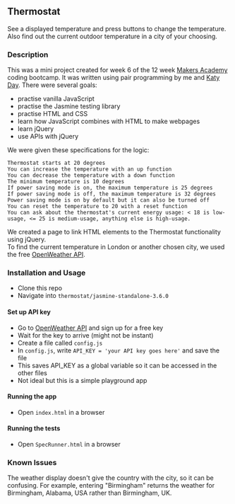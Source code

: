 ## Thermostat
See a displayed temperature and press buttons to change the temperature. Also find out the current outdoor temperature in a city of your choosing.

### Description
This was a mini project created for week 6 of the 12 week [Makers Academy](https://makers.tech) coding bootcamp. It was written using pair programming by me and [Katy Day](https://github.com/day-katy). There were several goals:
* practise vanilla JavaScript
* practise the Jasmine testing library
* practise HTML and CSS
* learn how JavaScript combines with HTML to make webpages
* learn jQuery
* use APIs with jQuery
  
We were given these specifications for the logic:  
```
Thermostat starts at 20 degrees
You can increase the temperature with an up function
You can decrease the temperature with a down function
The minimum temperature is 10 degrees
If power saving mode is on, the maximum temperature is 25 degrees
If power saving mode is off, the maximum temperature is 32 degrees
Power saving mode is on by default but it can also be turned off
You can reset the temperature to 20 with a reset function
You can ask about the thermostat's current energy usage: < 18 is low-usage, <= 25 is medium-usage, anything else is high-usage.
```
We created a page to link HTML elements to the Thermostat functionality using jQuery.  
To find the current temperature in London or another chosen city, we used the free [OpenWeather API](https://openweathermap.org/api).  

### Installation and Usage
* Clone this repo
* Navigate into `thermostat/jasmine-standalone-3.6.0`

#### Set up API key
* Go to [OpenWeather API](https://openweathermap.org/api) and sign up for a free key
* Wait for the key to arrive (might not be instant)
* Create a file called `config.js`
* In `config.js`, write `API_KEY = 'your API key goes here'` and save the file
* This saves API_KEY as a global variable so it can be accessed in the other files
* Not ideal but this is a simple playground app

#### Running the app
* Open `index.html` in a browser

#### Running the tests
* Open `SpecRunner.html` in a browser
  
### Known Issues
The weather display doesn't give the country with the city, so it can be confusing. For example, entering "Birmingham" returns the weather for Birmingham, Alabama, USA rather than Birmingham, UK.
